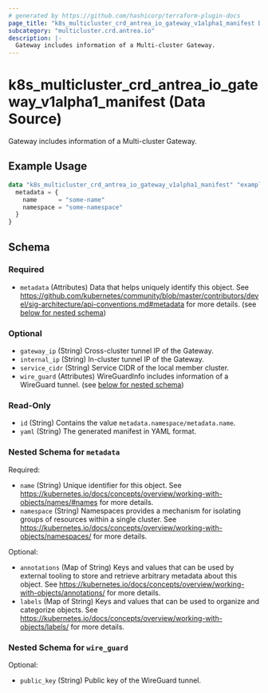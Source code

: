 ```yaml
---
# generated by https://github.com/hashicorp/terraform-plugin-docs
page_title: "k8s_multicluster_crd_antrea_io_gateway_v1alpha1_manifest Data Source - terraform-provider-k8s"
subcategory: "multicluster.crd.antrea.io"
description: |-
  Gateway includes information of a Multi-cluster Gateway.
---
```


# k8s_multicluster_crd_antrea_io_gateway_v1alpha1_manifest (Data Source)

Gateway includes information of a Multi-cluster Gateway.

## Example Usage

```terraform
data "k8s_multicluster_crd_antrea_io_gateway_v1alpha1_manifest" "example" {
  metadata = {
    name      = "some-name"
    namespace = "some-namespace"
  }
}
```

<!-- schema generated by tfplugindocs -->
## Schema

### Required

- `metadata` (Attributes) Data that helps uniquely identify this object. See https://github.com/kubernetes/community/blob/master/contributors/devel/sig-architecture/api-conventions.md#metadata for more details. (see [below for nested schema](#nestedatt--metadata))

### Optional

- `gateway_ip` (String) Cross-cluster tunnel IP of the Gateway.
- `internal_ip` (String) In-cluster tunnel IP of the Gateway.
- `service_cidr` (String) Service CIDR of the local member cluster.
- `wire_guard` (Attributes) WireGuardInfo includes information of a WireGuard tunnel. (see [below for nested schema](#nestedatt--wire_guard))

### Read-Only

- `id` (String) Contains the value `metadata.namespace/metadata.name`.
- `yaml` (String) The generated manifest in YAML format.

<a id="nestedatt--metadata"></a>
### Nested Schema for `metadata`

Required:

- `name` (String) Unique identifier for this object. See https://kubernetes.io/docs/concepts/overview/working-with-objects/names/#names for more details.
- `namespace` (String) Namespaces provides a mechanism for isolating groups of resources within a single cluster. See https://kubernetes.io/docs/concepts/overview/working-with-objects/namespaces/ for more details.

Optional:

- `annotations` (Map of String) Keys and values that can be used by external tooling to store and retrieve arbitrary metadata about this object. See https://kubernetes.io/docs/concepts/overview/working-with-objects/annotations/ for more details.
- `labels` (Map of String) Keys and values that can be used to organize and categorize objects. See https://kubernetes.io/docs/concepts/overview/working-with-objects/labels/ for more details.


<a id="nestedatt--wire_guard"></a>
### Nested Schema for `wire_guard`

Optional:

- `public_key` (String) Public key of the WireGuard tunnel.
